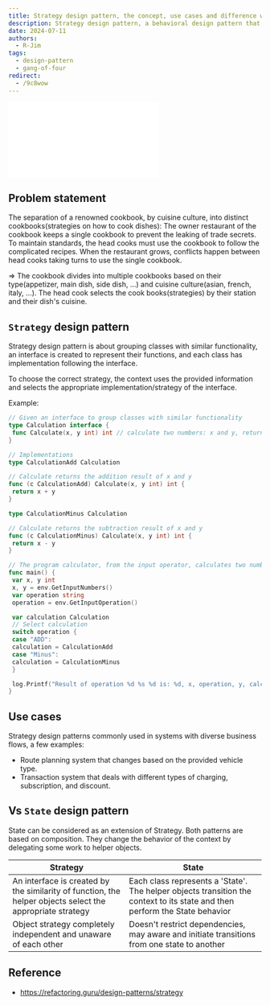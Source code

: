```yaml
---
title: Strategy design pattern, the concept, use cases and difference with the state design pattern
description: Strategy design pattern, a behavioral design pattern that denote the functionality of a family of interchangeable classes to a interface, the context, with the helper objects, selects the appropriate implementation of the interface.
date: 2024-07-11
authors:
  - R-Jim
tags:
  - design-pattern
  - gang-of-four
redirect:
  - /9c8wow
---
```


![](assets/strategy-design-pattern.pdf)

## Problem statement

The separation of a renowned cookbook, by cuisine culture, into distinct cookbooks(strategies on how to cook dishes): The owner restaurant of the cookbook keeps a single cookbook to prevent the leaking of trade secrets. To maintain standards, the head cooks must use the cookbook to follow the complicated recipes. When the restaurant grows, conflicts happen between head cooks taking turns to use the single cookbook.

=> The cookbook divides into multiple cookbooks based on their type(appetizer, main dish, side dish, ...) and cuisine culture(asian, french, italy, ...). The head cook selects the cook books(strategies) by their station and their dish's cuisine.

## `Strategy` design pattern

Strategy design pattern is about grouping classes with similar functionality, an interface is created to represent their functions, and each class has implementation following the interface.

To choose the correct strategy, the context uses the provided information and selects the appropriate implementation/strategy of the interface.

Example:

```go
// Given an interface to group classes with similar functionality
type Calculation interface {
 func Calculate(x, y int) int // calculate two numbers: x and y, return int result
}

// Implementations
type CalculationAdd Calculation

// Calculate returns the addition result of x and y
func (c CalculationAdd) Calculate(x, y int) int {
 return x + y
}

type CalculationMinus Calculation

// Calculate returns the subtraction result of x and y
func (c CalculationMinus) Calculate(x, y int) int {
 return x - y
}

// The program calculator, from the input operator, calculates two numbers and prints the result
func main() {
 var x, y int
 x, y = env.GetInputNumbers()
 var operation string
 operation = env.GetInputOperation()

 var calculation Calculation
 // Select calculation
 switch operation {
 case "ADD":
 calculation = CalculationAdd
 case "Minus":
 calculation = CalculationMinus
 }

 log.Printf("Result of operation %d %s %d is: %d, x, operation, y, calculation.Calculate(x, y))
}
```

## Use cases

Strategy design patterns commonly used in systems with diverse business flows, a few examples:

- Route planning system that changes based on the provided vehicle type.
- Transaction system that deals with different types of charging, subscription, and discount.

## Vs `State` design pattern

State can be considered as an extension of Strategy. Both patterns are based on composition.
They change the behavior of the context by delegating some work to helper objects.

| Strategy                                                                                                  | State                                                                                                                       |
| --------------------------------------------------------------------------------------------------------- | --------------------------------------------------------------------------------------------------------------------------- |
| An interface is created by the similarity of function, the helper objects select the appropriate strategy | Each class represents a 'State'. The helper objects transition the context to its state and then perform the State behavior |
| Object strategy completely independent and unaware of each other                                          | Doesn't restrict dependencies, may aware and initiate transitions from one state to another                                 |

## Reference

- https://refactoring.guru/design-patterns/strategy
